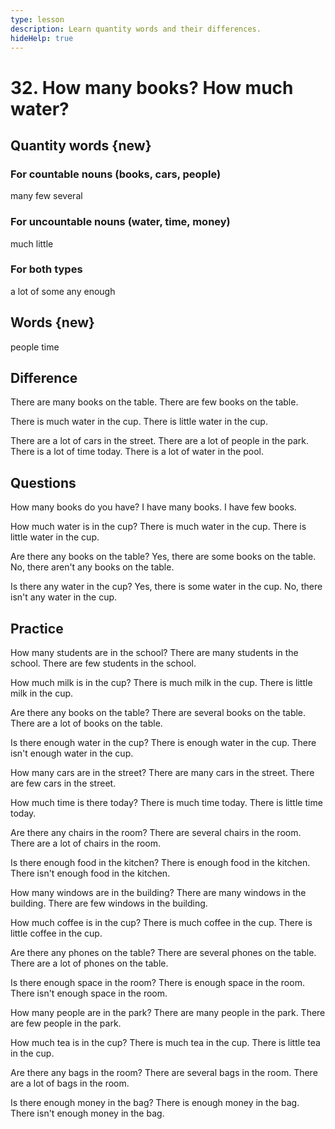 ```yaml
---
type: lesson
description: Learn quantity words and their differences.
hideHelp: true
---
```


# 32. How many books? How much water?

## Quantity words {new}

### For countable nouns (books, cars, people)

many
few
several

### For uncountable nouns (water, time, money)

much
little

### For both types

a lot of
some
any
enough

## Words {new}

people
time

## Difference

There are many books on the table.
There are few books on the table.

There is much water in the cup.
There is little water in the cup.

There are a lot of cars in the street.
There are a lot of people in the park.
There is a lot of time today.
There is a lot of water in the pool.

## Questions

How many books do you have?
I have many books.
I have few books.

How much water is in the cup?
There is much water in the cup.
There is little water in the cup.

Are there any books on the table?
Yes, there are some books on the table.
No, there aren't any books on the table.

Is there any water in the cup?
Yes, there is some water in the cup.
No, there isn't any water in the cup.

## Practice

How many students are in the school?
There are many students in the school.
There are few students in the school.

How much milk is in the cup?
There is much milk in the cup.
There is little milk in the cup.

Are there any books on the table?
There are several books on the table.
There are a lot of books on the table.

Is there enough water in the cup?
There is enough water in the cup.
There isn't enough water in the cup.

How many cars are in the street?
There are many cars in the street.
There are few cars in the street.

How much time is there today?
There is much time today.
There is little time today.

Are there any chairs in the room?
There are several chairs in the room.
There are a lot of chairs in the room.

Is there enough food in the kitchen?
There is enough food in the kitchen.
There isn't enough food in the kitchen.

How many windows are in the building?
There are many windows in the building.
There are few windows in the building.

How much coffee is in the cup?
There is much coffee in the cup.
There is little coffee in the cup.

Are there any phones on the table?
There are several phones on the table.
There are a lot of phones on the table.

Is there enough space in the room?
There is enough space in the room.
There isn't enough space in the room.

How many people are in the park?
There are many people in the park.
There are few people in the park.

How much tea is in the cup?
There is much tea in the cup.
There is little tea in the cup.

Are there any bags in the room?
There are several bags in the room.
There are a lot of bags in the room.

Is there enough money in the bag?
There is enough money in the bag.
There isn't enough money in the bag.
